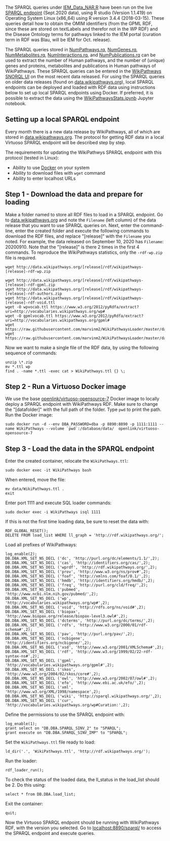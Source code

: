 The SPARQL queries under [IEM_Data_NAR.R](https://github.com/wikipathways/Scripts_NAR2021/blob/master/SPARQL-queries/IEM_data_NAR.R) have been run on the live [SPARQL endpoint](http://sparql.wikipathways.org) (Sept.2020 data), using R studio (Version 1.1.419) on Operating System Linux (x86_64) using R version 3.4.4 (2018-03-15). These queries detail how to obtain the OMIM identifiers (from the GPML RDF, since these are stored on textLabels and therefor not in the WP RDF) and the Disease Ontology terms for pathways linked to the IEM portal (curation term in RDF was Blau, will be IEM for Oct. release).

The SPARQL queries stored in [NumPathways.rq](https://github.com/wikipathways/Scripts_NAR2021/blob/master/SPARQL-queries/NumPathways.rq), [NumGenes.rq](https://github.com/wikipathways/Scripts_NAR2021/blob/master/SPARQL-queries/NumGenes.rq), [NumMetabolites.rq](https://github.com/wikipathways/Scripts_NAR2021/blob/master/SPARQL-queries/NumMetabolites.rq), [NumInteractions.rq](https://github.com/wikipathways/Scripts_NAR2021/blob/master/SPARQL-queries/NumInteractions.rq), and [NumPublications.rq](https://github.com/wikipathways/Scripts_NAR2021/blob/master/SPARQL-queries/NumPublications.rq) can be used to extract the number of Human pathways, and the number of (unique) genes and proteins, metabolites and publications in Human pathways of WikiPathways. These SPARQL queries can be entered in the [WikiPathways SNORQL UI](http://sparql.wikipathways.org) on the most recent data released. For using the SPARQL queries on older data releases (found on [data.wikipathways.org](http://data.wikipathways.org)), local SPARQL endpoints can be deployed and loaded with RDF data using instructions below to set up local SPARQL endpoints using Docker. If preferred, it is possible to extract the data using the [WikiPathwaysStats.ipynb](https://github.com/wikipathways/Scripts_NAR2021/blob/master/SPARQL-queries/WikiPathwaysStats.ipynb) Jupyter notebook.

## Setting up a local SPARQL endpoint

Every month there is a new data release by WikiPathways, all of which are stored in [data.wikipathways.org](http://data.wikipathways.org/). The protocol for getting RDF data in a local Virtuoso SPARQL endpoint will be described step by step.

The requirements for updating the WikiPathwys SPARQL endpoint with this protocol (tested in Linux):
- Ability to use [Docker](https://docs.docker.com/get-docker/) on your system
- Ability to download files with `wget` command
- Ability to enter localhost URLs

## Step 1 - Download the data and prepare for loading
Make a folder named to store all RDF files to load in a SPARQL endpoint.  Go to [data.wikipathways.org](http://data.wikipathways.org/) and note the `Filename` (left column) of the data release that you want to use SPARQL queries on.
Next, enter the command-line, enter the created folder and execute the following commands to download the RDF files, and replace "[release]" with the `Filename` you noted. For example, the data released on September 10, 2020 has `Filename`: 20200910. Note that the "[release]" is there 2 times in the first 4 commands. To reproduce the WikiPathways statistics, only the `-rdf-wp.zip` file is required.

```
wget http://data.wikipathways.org/[release]/rdf/wikipathways-[release]-rdf-wp.zip
```
```
wget http://data.wikipathways.org/[release]/rdf/wikipathways-[release]-rdf-gpml.zip
wget http://data.wikipathways.org/[release]/rdf/wikipathways-[release]-rdf-authors.zip
wget http://data.wikipathways.org/[release]/rdf/wikipathways-[release]-rdf-void.ttl
wget -O wpvocab.ttl https://www.w3.org/2012/pyRdfa/extract?uri=http://vocabularies.wikipathways.org/wp#
wget -O gpmlvocab.ttl https://www.w3.org/2012/pyRdfa/extract?uri=http://vocabularies.wikipathways.org/gpml#
wget https://raw.githubusercontent.com/marvinm2/WikiPathwaysLoader/master/data/PathwayOntology.ttl
wget https://raw.githubusercontent.com/marvinm2/WikiPathwaysLoader/master/data/DiseaseOntology.ttl
```

Now we want to make a single file of the RDF data, by using the following sequence of commands:
```
unzip \*.zip
mv *.ttl wp
find . -name *.ttl -exec cat > WikiPathways.ttl {} \;
```

## Step 2 - Run a Virtuoso Docker image
We use the base [openlink/virtuoso-opensource-7](https://hub.docker.com/r/openlink/virtuoso-opensource-7/) Docker image to locally deploy a SPARQL endpoint with WikiPathways RDF. Make sure to change the "[datafolder]" with the full path of the folder. Type `pwd` to print the path. Run the Docker image:
```
sudo docker run -d --env DBA_PASSWORD=dba -p 8890:8890 -p 1111:1111 --name WikiPathways --volume `pwd`:/database/data/  openlink/virtuoso-opensource-7
```

## Step 3 - Load the data in the SPARQL endpoint
Enter the created container, relocate the `WikiPathways.ttl`:
```
sudo docker exec -it WikiPathways bash
```
When entered, move the file:
```
mv data/WikiPathways.ttl .
exit
```
Enter port 1111 and execute SQL loader commands:
```
sudo docker exec -i WikiPathways isql 1111
```
If this is not the first time loading data, be sure to reset the data with:
```
RDF_GLOBAL_RESET();
DELETE FROM load_list WHERE ll_graph = 'http://rdf.wikipathways.org/';
```
Load all prefixes of WikiPathways:
```
log_enable(2);
DB.DBA.XML_SET_NS_DECL ('dc', 'http://purl.org/dc/elements/1.1/',2);
DB.DBA.XML_SET_NS_DECL ('cas', 'http://identifiers.org/cas/',2);
DB.DBA.XML_SET_NS_DECL ('wprdf', 'http://rdf.wikipathways.org/',2);
DB.DBA.XML_SET_NS_DECL ('prov', 'http://www.w3.org/ns/prov#',2);
DB.DBA.XML_SET_NS_DECL ('foaf', 'http://xmlns.com/foaf/0.1/',2);
DB.DBA.XML_SET_NS_DECL ('hmdb', 'http://identifiers.org/hmdb/',2);
DB.DBA.XML_SET_NS_DECL ('freq', 'http://purl.org/cld/freq/',2);
DB.DBA.XML_SET_NS_DECL ('pubmed', 'http://www.ncbi.nlm.nih.gov/pubmed/',2);
DB.DBA.XML_SET_NS_DECL ('wp', 'http://vocabularies.wikipathways.org/wp#',2);
DB.DBA.XML_SET_NS_DECL ('void', 'http://rdfs.org/ns/void#',2);
DB.DBA.XML_SET_NS_DECL ('biopax', 'http://www.biopax.org/release/biopax-level3.owl#',2);
DB.DBA.XML_SET_NS_DECL ('dcterms', 'http://purl.org/dc/terms/',2);
DB.DBA.XML_SET_NS_DECL ('rdfs', 'http://www.w3.org/2000/01/rdf-schema#',2);
DB.DBA.XML_SET_NS_DECL ('pav', 'http://purl.org/pav/',2);
DB.DBA.XML_SET_NS_DECL ('ncbigene', 'http://identifiers.org/ncbigene/',2);
DB.DBA.XML_SET_NS_DECL ('xsd', 'http://www.w3.org/2001/XMLSchema#',2);
DB.DBA.XML_SET_NS_DECL ('rdf', 'http://www.w3.org/1999/02/22-rdf-syntax-ns#',2);
DB.DBA.XML_SET_NS_DECL ('gpml', 'http://vocabularies.wikipathways.org/gpml#',2);
DB.DBA.XML_SET_NS_DECL ('skos', 'http://www.w3.org/2004/02/skos/core#',2);
DB.DBA.XML_SET_NS_DECL ('owl', 'http://www.w3.org/2002/07/owl#',2);
DB.DBA.XML_SET_NS_DECL ('efo', 'http://www.ebi.ac.uk/efo/',2);
DB.DBA.XML_SET_NS_DECL ('xml', 'http://www.w3.org/XML/1998/namespace',2);
DB.DBA.XML_SET_NS_DECL ('wiki', 'http://sparql.wikipathways.org/',2);
DB.DBA.XML_SET_NS_DECL ('cur', 'http://vocabularies.wikipathways.org/wp#Curation:',2);
```
Define the permissions to use the SPARQL endpoint with:
```
log_enable(1);
grant select on "DB.DBA.SPARQL_SINV_2" to "SPARQL";
grant execute on "DB.DBA.SPARQL_SINV_IMP" to "SPARQL";
```
Set the `WikiPathways.ttl` file ready to load:
```
ld_dir('.', 'WikiPathways.ttl', 'http://rdf.wikipathways.org/');
```
Run the loader:
```
rdf_loader_run();
```
To check the status of the loaded data, the ll_status in the load_list should be 2. Do this using:
```
select * from DB.DBA.load_list;
```
Exit the container:
```
quit;
```

Now the Virtuoso SPARQL endpoint should be running with WikiPathways RDF, with the version you selected. Go to [localhost:8890/sparql/](http://localhost:8890/sparql/) to access the SPARQL endpoint and execute queries.
